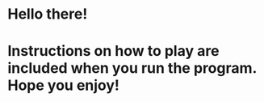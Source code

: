 # Hello there!

# Instructions on how to play are included when you run the program. Hope you enjoy!